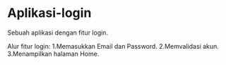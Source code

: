 # Aplikasi-login
Sebuah aplikasi dengan fitur login.

Alur fitur login:
1.Memasukkan Email dan Password.
2.Memvalidasi akun.
3.Menampilkan halaman Home.
